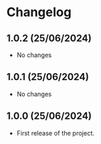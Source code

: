 # Changelog

## 1.0.2 (25/06/2024)

- No changes

## 1.0.1 (25/06/2024)

- No changes

## 1.0.0 (25/06/2024)

- First release of the project.
